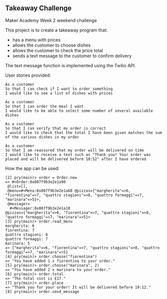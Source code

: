 Takeaway Challenge
------------------
Maker Academy Week 2 weekend challenge

This project is to create a takeaway program that:
* has a menu with prices
* allows the customer to choose dishes
* allows the customer to check the price total
* sends a text message to the customer to confirm delivery

The text message function is implemented using the Twilio API.

User stories provided:

```
As a customer
So that I can check if I want to order something
I would like to see a list of dishes with prices

As a customer
So that I can order the meal I want
I would like to be able to select some number of several available dishes

As a customer
So that I can verify that my order is correct
I would like to check that the total I have been given matches the sum of the various dishes in my order

As a customer
So that I am reassured that my order will be delivered on time
I would like to receive a text such as "Thank you! Your order was placed and will be delivered before 18:52" after I have ordered
```
How the app can be used:

```
[2] pry(main)> order = Order.new
=> #<Order:0x007f9b3e2e1a90
 @list=[],
 @menu=#<Menu:0x007f9b3e2e1a68 @pizzas={"margherita"=>6, "fiorentina"=>7, "quattro stagioni"=>8, "quattro formaggi"=>7, "marinara"=>5}>,
 @messager=
  #<Messager:0x007f9b3e2e1a18
@pizzas={"margherita"=>6, "fiorentina"=>7, "quattro stagioni"=>8, "quattro formaggi"=>7, "marinara"=>5}>
[3] pry(main)> order.read_menu
margherita: 6
fiorentina: 7
quattro stagioni: 8
quattro formaggi: 7
marinara: 5
=> {"margherita"=>6, "fiorentina"=>7, "quattro stagioni"=>8, "quattro formaggi"=>7, "marinara"=>5}
[4] pry(main)> order.choose("fiorentina")
=> "You have added 1 x fiorentina to your order."
[5] pry(main)> order.choose("marinara", 2)
=> "You have added 2 x marinara to your order."
[6] pry(main)> order.total
=> "The total cost is £17."
[7] pry(main)> order.place
=> "Thank you for your order! It will be delivered before 19:12."
[8] pry(main)> order.send_message
```
